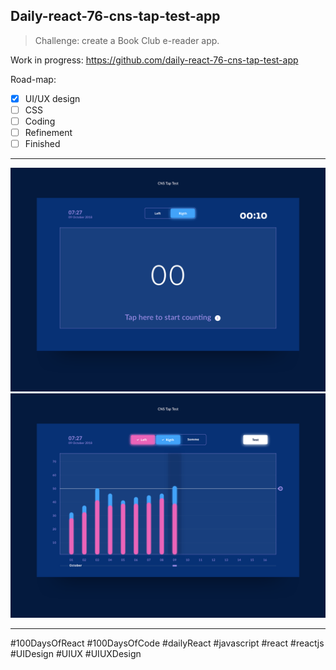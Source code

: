 ## Daily-react-76-cns-tap-test-app

> Challenge: create a Book Club e-reader app.

Work in progress: https://github.com/daily-react-76-cns-tap-test-app

Road-map:

- [x] UI/UX design
- [ ] CSS
- [ ] Coding
- [ ] Refinement
- [ ] Finished

---

![Alt text](src/images/daily-react-76-cns-tap-test-app-1@2x.png?raw=true "App UI")
![Alt text](src/images/daily-react-76-cns-tap-test-app-2@2x.png?raw=true "App UI")


---

#100DaysOfReact #100DaysOfCode #dailyReact #javascript #react #reactjs #UIDesign #UIUX #UIUXDesign
